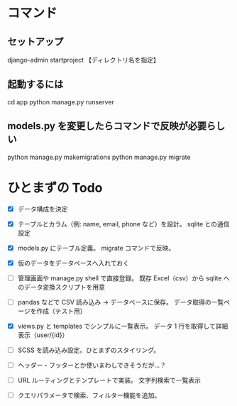 # コマンド

## セットアップ

django-admin startproject 【ディレクトリ名を指定】

## 起動するには

cd app
python manage.py runserver

## models.py を変更したらコマンドで反映が必要らしい

python manage.py makemigrations
python manage.py migrate

# ひとまずの Todo

- [x] データ構成を決定

- [x] テーブルとカラム（例: name, email, phone など）を設計。
      sqlite との通信設定
- [x] models.py にテーブル定義。
      migrate コマンドで反映。
- [x] 仮のデータをデータベースへ入れておく

- [ ] 管理画面や manage.py shell で直接登録。
      既存 Excel（csv）から sqlite へのデータ変換スクリプトを用意

- [ ] pandas などで CSV 読み込み → データベースに保存。
      データ取得の一覧ページを作成（テスト用）

- [x] views.py と templates でシンプルに一覧表示。
      データ 1 行を取得して詳細表示（user/{id}）

- [ ] SCSS を読み込み設定。ひとまずのスタイリング。

- [ ] ヘッダー・フッターとか使いまわしできそうだが…？

- [ ] URL ルーティングとテンプレートで実装。
      文字列検索で一覧表示

- [ ] クエリパラメータで検索、フィルター機能を追加。
